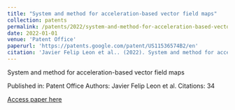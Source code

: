 ```yaml
---
title: "System and method for acceleration-based vector field maps"
collection: patents
permalink: /patents/2022/system-and-method-for-acceleration-based-vector-fi
date: 2022-01-01
venue: 'Patent Office'
paperurl: 'https://patents.google.com/patent/US11536574B2/en'
citation: 'Javier Felip Leon et al.. (2022). System and method for acceleration-based vector field maps. Patent Office.'
---
```


System and method for acceleration-based vector field maps

Published in: Patent Office
Authors: Javier Felip Leon et al.
Citations: 34

[Access paper here](https://patents.google.com/patent/US11536574B2/en)
